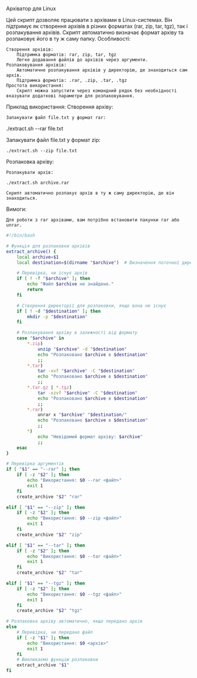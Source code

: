 Архіватор для Linux

Цей скрипт дозволяє працювати з архівами в Linux-системах. Він підтримує як створення архівів в різних форматах (rar, zip, tar, tgz), так і розпакування архівів. Скрипт автоматично визначає формат архіву та розпаковує його в ту ж саму папку.
Особливості:

    Створення архівів:
        Підтримка форматів: rar, zip, tar, tgz
        Легке додавання файлів до архівів через аргументи.
    Розпаковування архівів:
        Автоматичне розпакування архівів у директорію, де знаходиться сам архів.
        Підтримка форматів: .rar, .zip, .tar, .tgz
    Простота використання:
        Скрипт можна запустити через командний рядок без необхідності вказувати додаткові параметри для розпаковування.

Приклад використання:
Створення архіву:

    Запакувати файл file.txt у формат rar:

./extract.sh --rar file.txt

Запакувати файл file.txt у формат zip:

    ./extract.sh --zip file.txt

Розпаковка архіву:

    Розпакувати архів:

    ./extract.sh archive.rar

    Скрипт автоматично розпакує архів в ту ж саму директорію, де він знаходиться.

Вимоги:

    Для роботи з rar архівами, вам потрібно встановити пакунки rar або unrar.


```bash
#!/bin/bash

# Функція для розпаковки архівів
extract_archive() {
    local archive=$1
    local destination=$(dirname "$archive")  # Визначення поточної директорії архіву

    # Перевірка, чи існує архів
    if [ ! -f "$archive" ]; then
        echo "Файл $archive не знайдено."
        return
    fi

    # Створення директорії для розпаковки, якщо вона не існує
    if [ ! -d "$destination" ]; then
        mkdir -p "$destination"
    fi

    # Розпакування архіву в залежності від формату
    case "$archive" in
        *.zip)
            unzip "$archive" -d "$destination"
            echo "Розпаковано $archive в $destination"
            ;;
        *.tar)
            tar -xvf "$archive" -C "$destination"
            echo "Розпаковано $archive в $destination"
            ;;
        *.tar.gz | *.tgz)
            tar -xzvf "$archive" -C "$destination"
            echo "Розпаковано $archive в $destination"
            ;;
        *.rar)
            unrar x "$archive" "$destination/"
            echo "Розпаковано $archive в $destination"
            ;;
        *)
            echo "Невідомий формат архіву: $archive"
            ;;
    esac
}

# Перевірка аргументів
if [ "$1" == "--rar" ]; then
    if [ -z "$2" ]; then
        echo "Використання: $0 --rar <файл>"
        exit 1
    fi
    create_archive "$2" "rar"

elif [ "$1" == "--zip" ]; then
    if [ -z "$2" ]; then
        echo "Використання: $0 --zip <файл>"
        exit 1
    fi
    create_archive "$2" "zip"

elif [ "$1" == "--tar" ]; then
    if [ -z "$2" ]; then
        echo "Використання: $0 --tar <файл>"
        exit 1
    fi
    create_archive "$2" "tar"

elif [ "$1" == "--tgz" ]; then
    if [ -z "$2" ]; then
        echo "Використання: $0 --tgz <файл>"
        exit 1
    fi
    create_archive "$2" "tgz"

# Розпаковка архіву автоматично, якщо передано архів
else
    # Перевірка, чи передано файл
    if [ -z "$1" ]; then
        echo "Використання: $0 <архів>"
        exit 1
    fi
    # Викликаємо функцію розпаковки
    extract_archive "$1"
fi

